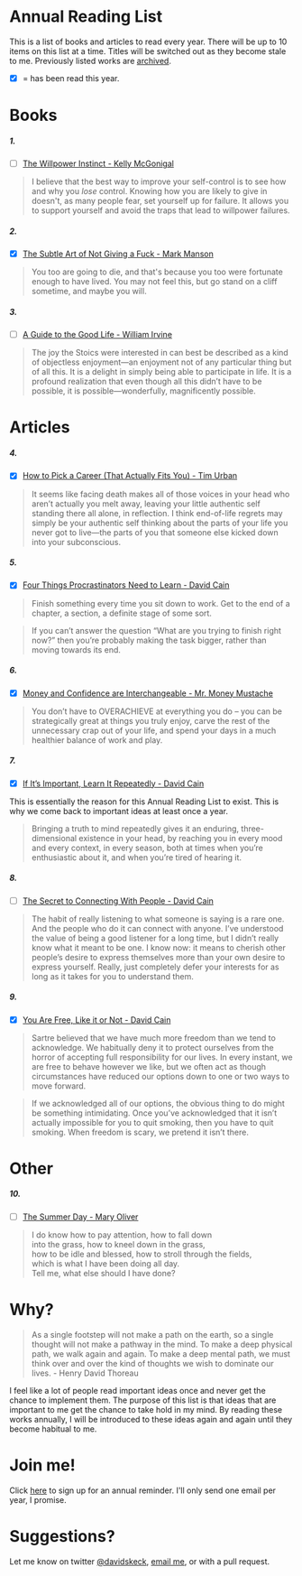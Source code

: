 Annual Reading List
===================

This is a list of books and articles to read every year. There will be up to 10 items on this list at a time. Titles will be switched out as they become stale to me. Previously listed works are [archived](/archive.md).

- [x] = has been read this year.

Books
=====

##### 1.
- [ ] [The Willpower Instinct - Kelly McGonigal](https://www.goodreads.com/book/show/10865206-the-willpower-instinct)

> I believe that the best way to improve your self-control is to see how and why you *lose* control. Knowing how you are likely to give in doesn't, as many people fear, set yourself up for failure. It allows you to support yourself and avoid the traps that lead to willpower failures.

##### 2.
- [x] [The Subtle Art of Not Giving a Fuck - Mark Manson](https://markmanson.net/books/subtle-art)

> You too are going to die, and that's because you too were fortunate enough to have lived. You may not feel this, but go stand on a cliff sometime, and maybe you will.

##### 3.
- [ ] [A Guide to the Good Life - William Irvine](http://ecbiz147.inmotionhosting.com/~n1stce12/williambirvine.com/Guide.html)

> The joy the Stoics were interested in can best be described as a kind of objectless enjoyment—an enjoyment not of any particular thing but of all this. It is a delight in simply being able to participate in life. It is a profound realization that even though all this didn’t have to be possible, it is possible—wonderfully, magnificently possible.

Articles
========

##### 4.
- [x] [How to Pick a Career (That Actually Fits You) - Tim Urban](https://waitbutwhy.com/2018/04/picking-career.html)

> It seems like facing death makes all of those voices in your head who aren’t actually you melt away, leaving your little authentic self standing there all alone, in reflection. I think end-of-life regrets may simply be your authentic self thinking about the parts of your life you never got to live—the parts of you that someone else kicked down into your subconscious.

##### 5.
- [x] [Four Things Procrastinators Need to Learn - David Cain](http://www.raptitude.com/2018/04/four-things-procrastinators-need-to-learn/)

>Finish something every time you sit down to work. Get to the end of a chapter, a section, a definite stage of some sort.

> If you can’t answer the question “What are you trying to finish right now?” then you’re probably making the task bigger, rather than moving towards its end.

##### 6.
- [x] [Money and Confidence are Interchangeable - Mr. Money Mustache](http://www.mrmoneymustache.com/2018/03/09/money-and-confidence-are-interchangeable/)

> You don’t have to OVERACHIEVE at everything you do – you can be strategically great at things you truly enjoy, carve the rest of the unnecessary crap out of your life, and spend your days in a much healthier balance of work and play.

##### 7.
- [x] [If It’s Important, Learn It Repeatedly - David Cain](http://www.raptitude.com/2018/01/if-its-important-learn-it-repeatedly/)

This is essentially the reason for this Annual Reading List to exist. This is why we come back to important ideas at least once a year.

> Bringing a truth to mind repeatedly gives it an enduring, three-dimensional existence in your head, by reaching you in every mood and every context, in every season, both at times when you’re enthusiastic about it, and when you’re tired of hearing it.

##### 8.
- [ ] [The Secret to Connecting With People - David Cain](http://www.raptitude.com/2009/04/the-secret-to-connecting-with-people/)

> The habit of really listening to what someone is saying is a rare one.  And the people who do it can connect with anyone.  I’ve understood the value of being a good listener for a long time, but I didn’t really know what it meant to be one.  I know now: it means to cherish other people’s desire to express themselves more than your own desire to express yourself. Really, just completely defer your interests for as long as it takes for you to understand them.

##### 9.
- [x] [You Are Free, Like it or Not - David Cain](http://www.raptitude.com/2015/06/you-are-free-like-it-or-not/)

> Sartre believed that we have much more freedom than we tend to acknowledge. We habitually deny it to protect ourselves from the horror of accepting full responsibility for our lives. In every instant, we are free to behave however we like, but we often act as though circumstances have reduced our options down to one or two ways to move forward.  

> If we acknowledged all of our options, the obvious thing to do might be something intimidating. Once you’ve acknowledged that it isn’t actually impossible for you to quit smoking, then you have to quit smoking. When freedom is scary, we pretend it isn’t there.

Other
=====
##### 10.
- [ ] [The Summer Day - Mary Oliver](http://www.loc.gov/poetry/180/133.html)

> I do know how to pay attention, how to fall down  
into the grass, how to kneel down in the grass,  
how to be idle and blessed, how to stroll through the fields,  
which is what I have been doing all day.  
Tell me, what else should I have done?

Why?
====

> As a single footstep will not make a path on the earth, so a single thought will not make a pathway in the mind. To make a deep physical path, we walk again and again. To make a deep mental path, we must think over and over the kind of thoughts we wish to dominate our lives. - Henry David Thoreau

I feel like a lot of people read important ideas once and never get the chance to implement them. The purpose of this list is that ideas that are important to me get the chance to take hold in my mind. By reading these works annually, I will be introduced to these ideas again and again until they become habitual to me.

Join me!
=======
Click [here](https://www.easilyfascinated.com/arl_signup) to sign up for an annual reminder. I'll only send one email per year, I promise.

Suggestions?
============
Let me know on twitter [@davidskeck](https://twitter.com/davidskeck), [email me](mailto:hello@davidskeck.com), or with a pull request.
